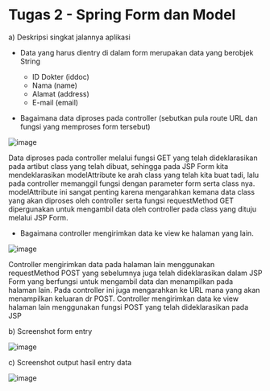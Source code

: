 # Tugas 2 - Spring Form dan Model

a) Deskripsi singkat jalannya aplikasi

- Data yang harus dientry di dalam form merupakan data yang berobjek String
    - ID Dokter (iddoc)
    - Nama (name)
    - Alamat (address)
    - E-mail (email)

- Bagaimana data diproses pada controller (sebutkan pula route URL dan fungsi yang memproses form tersebut)

![image](https://user-images.githubusercontent.com/32873347/54914778-597a8a80-4f28-11e9-938a-998260e9207c.png)

Data diproses pada controller melalui fungsi GET yang telah dideklarasikan pada artibut class yang telah dibuat, sehingga pada JSP Form kita mendeklarasikan modelAttribute ke arah class yang telah kita buat tadi, lalu pada controller memanggil fungsi dengan parameter form serta class nya. modelAttribute ini sangat penting karena mengarahkan kemana data class yang akan diproses oleh controller serta fungsi requestMethod GET dipergunakan untuk mengambil data oleh controller pada class yang dituju melalui JSP Form.

- Bagaimana controller mengirimkan data ke view ke halaman yang lain.

![image](https://user-images.githubusercontent.com/32873347/54914781-5e3f3e80-4f28-11e9-9012-75315147be09.png)

Controller mengirimkan data pada halaman lain menggunakan requestMethod POST yang sebelumnya juga telah dideklarasikan dalam JSP Form yang berfungsi untuk mengambil data dan menampilkan pada halaman lain. Pada controller ini juga mengarahkan ke URL mana yang akan menampilkan keluaran dr POST.
Controller mengirimkan data ke view halaman lain menggunakan fungsi POST yang telah dideklarasikan pada JSP

b) Screenshot form entry

![image](https://user-images.githubusercontent.com/32873347/54914039-ab221580-4f26-11e9-8d71-e126b53675b2.png)

c) Screenshot output hasil entry data

![image](https://user-images.githubusercontent.com/32873347/54914088-c2f99980-4f26-11e9-8eef-1c8d38422332.png)
